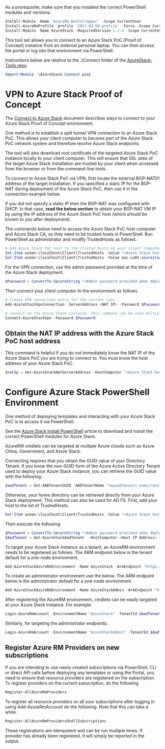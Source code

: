 As a prerequisite, make sure that you installed the correct PowerShell modules and versions:

```powershell
Install-Module -Name 'AzureRm.Bootstrapper' -Scope CurrentUser
Install-AzureRmProfile -profile '2017-03-09-profile' -Force -Scope CurrentUser
Install-Module -Name AzureStack -RequiredVersion 1.2.9 -Scope CurrentUser
```

This tool set allows you to connect to an Azure Stack PoC (Proof of Concept) instance from an external personal laptop. You can then access the portal or log into that environment via PowerShell. 

Instructions below are relative to the .\Connect folder of the [AzureStack-Tools repo](..).

```powershell
Import-Module .\AzureStack.Connect.psm1
```

# VPN to Azure Stack Proof of Concept

The [Connect to Azure Stack](https://docs.microsoft.com/en-us/azure/azure-stack/azure-stack-connect-azure-stack) document describes ways to connect to your Azure Stack Proof of Concept environment.

One method is to establish a split tunnel VPN connection to an Azure Stack PoC. 
This allows your client computer to become part of the Azure Stack PoC network system and therefore resolve Azure Stack endpoints. 

The tool will also download root certificate of the targeted Azure Stack PoC instance locally to your client computer. 
This will ensure that SSL sites of the target Azure Stack installation are trusted by your client when accessed from the browser or from the command-line tools.

To connect to Azure Stack PoC via VPN, first locate the external BGP-NAT01 address of the target installation. 
If you specified a static IP for the BGP-NAT during deployment of the Azure Stack PoC, then use it in the connection example below. 

If you did not specify a static IP then the BGP-NAT was configured with DHCP. In that case, **read the below section** to obtain your BGP-NAT VM IP by using the IP address of the Azure Stack PoC host (which should be known to you after deployment). 

The commands below need to access the Azure Stack PoC host computer and Azure Stack CA, so they need to be trusted hosts in PowerShell. Run PowerShell as administrator and modify TrustedHosts as follows.

```powershell
# Add Azure Stack PoC host to the trusted hosts on your client computer
Set-Item wsman:\localhost\Client\TrustedHosts -Value "<Azure Stack host address>" -Concatenate
Set-Item wsman:\localhost\Client\TrustedHosts -Value mas-ca01.azurestack.local -Concatenate
```  

For the VPN connection, use the admin password provided at the time of the Azure Stack deployment.

```powershell
$Password = ConvertTo-SecureString "<Admin password provided when deploying Azure Stack>" -AsPlainText -Force
```

Then connect your client computer to the environment as follows.

```powershell
# Create VPN connection entry for the current user
Add-AzureStackVpnConnection -ServerAddress <NAT IP> -Password $Password

# Connect to the Azure Stack instance. This command can be used multiple times.
Connect-AzureStackVpn -Password $Password
```

## Obtain the NAT IP address with the Azure Stack PoC host address

This command is helpful if you do not immediately know the NAT IP of the Azure Stack PoC you are trying to connect to. You must know the host address of your Azure Stack PoC.

```powershell
$natIp = Get-AzureStackNatServerAddress -HostComputer "<Azure Stack host address>" -Password $Password
```


# Configure Azure Stack PowerShell Environment

One method of deploying templates and interacting with your Azure Stack PoC is to access it via PowerShell. 

See the [Azure Stack Install PowerShell](https://docs.microsoft.com/en-us/azure/azure-stack/azure-stack-connect-powershell) article to download and install the correct PowerShell modules for Azure Stack.

AzureRM cmdlets can be targeted at multiple Azure clouds such as Azure China, Government, and Azure Stack.

Connecting requires that you obtain the GUID value of your Directory Tenant. If you know the non-GUID form of the Azure Active Directory Tenant used to deploy your Azure Stack instance, you can retrieve the GUID value with the following:

```powershell
$aadTenant = Get-AADTenantGUID -AADTenantName "<myaadtenant>.onmicrosoft.com" 
```

Otherwise, your home directory can be retrieved directly from your Azure Stack deployment. This method can also be used for AD FS. First, add your host to the list of TrustedHosts:
```powershell
Set-Item wsman:\localhost\Client\TrustedHosts -Value "<Azure Stack host address>" -Concatenate
```
Then execute the following:
```powershell
$Password = ConvertTo-SecureString "<Admin password provided when deploying Azure Stack>" -AsPlainText -Force
$AadTenant = Get-AzureStackAadTenant  -HostComputer <Host IP Address> -Password $Password
```

To target your Azure Stack instance as a tenant, an AzureRM environment needs to be registered as follows. The ARM endpoint below is the tenant default for a one-node environment.

```powershell
Add-AzureStackAzureRmEnvironment -Name AzureStack -ArmEndpoint "https://management.local.azurestack.external" -AadTenant $aadTenant
```

To create an administrator environment use the below. The ARM endpoint below is the administrator default for a one-node environment.

```powershell
Add-AzureStackAzureRmEnvironment -Name AzureStackAdmin -ArmEndpoint "https://adminmanagement.local.azurestack.external" -AadTenant $aadTenant
```

After registering the AzureRM environment, cmdlets can be easily targeted at your Azure Stack instance. For example:

```powershell
Login-AzureRmAccount -EnvironmentName "AzureStack" -TenantId $AadTenant
```

Similarly, for targeting the administrator endpoints:

```powershell
Login-AzureRmAccount -EnvironmentName "AzureStackAdmin" -TenantId $AadTenant
```

## Register Azure RM Providers on new subscriptions

If you are intending to use newly created subscriptions via PowerShell, CLI or direct API calls before deploying any templates or using the Portal, you need to ensure that resource providers are registered on the subscription.
To register providers on the current subscription, do the following.

```powershell
Register-AllAzureRmProviders
```

To register all resource providers on all your subscriptions after logging in using Add-AzureRmAccount do the following. Note that this can take a while.

```powershell
Register-AllAzureRmProvidersOnAllSubscriptions
```

These registrations are idempotent and can be run multiple times. If provider has already been registered, it will simply be reported in the output.





